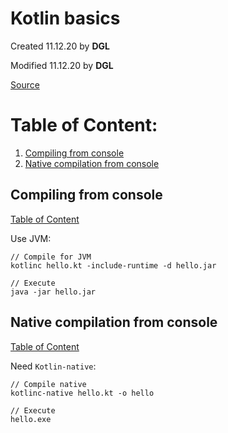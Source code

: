 # Kotlin basics #

Created 11.12.20 by **DGL**

Modified 11.12.20 by **DGL**

[Source](https://kotlinlang.org/docs/reference/)

# Table of Content: #

<!-- vim-markdown-toc GFM -->

1. [Compiling from console](#compiling-from-console)
1. [Native compilation from console](#native-compilation-from-console)

<!-- vim-markdown-toc -->

## Compiling from console ##
[Table of Content](#table-of-content)

Use JVM:

```
// Compile for JVM
kotlinc hello.kt -include-runtime -d hello.jar

// Execute
java -jar hello.jar
```

## Native compilation from console ##
[Table of Content](#table-of-content)

Need `Kotlin-native`:

```
// Compile native
kotlinc-native hello.kt -o hello

// Execute
hello.exe
```

